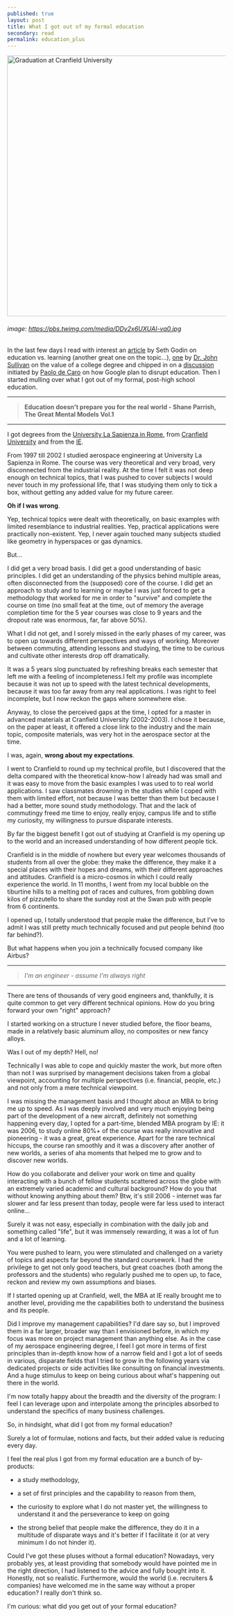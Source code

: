 ```yaml
---
published: true
layout: post
title: What I got out of my formal education
secondary: read
permalink: education_plus
---
```

<img src="https://pbs.twimg.com/media/DDv2x6UXUAI-va0.jpg" alt="Graduation at Cranfield University" width="600"/>

###### image: https://pbs.twimg.com/media/DDv2x6UXUAI-va0.jpg

In the last few days I read with interest an [article](https://seths.blog/2020/08/from-education-to-learning/) by Seth Godin on education vs. learning (another great one on the topic...), [one](https://drjohnsullivan.com/articles/questioning-the-value-of-a-college-degree-pandemic-hiring-lesson-7/) by [Dr. John Sullivan](https://www.linkedin.com/in/dr-john-sullivan) on the value of a college degree and chipped in on a [discussion](https://www.linkedin.com/posts/paolo-de-caro-a3974126_googles-plan-to-disrupt-the-college-degree-activity-6704659934031745024-VdMp) initiated by [Paolo de Caro](https://www.linkedin.com/in/paolo-de-caro-a3974126/) on how Google plan to disrupt education.
Then I started mulling over what I got out of my formal, post-high school education.
***
>    **Education doesn't prepare you for the real world - Shane Parrish, The Great Mental Models Vol.1**
***
I got degrees from the [University La Sapienza in Rome](http://www.aeroeng.uniroma1.it/), from [Cranfield University](https://www.cranfield.ac.uk/) and from the [IE](https://www.ie.edu/).

From 1997 till 2002 I studied aerospace engineering at University La Sapienza in Rome. The course was very theoretical and very broad, very disconnected from the industrial reality.
At the time I felt it was not deep enough on technical topics, that I was pushed to cover subjects I would never touch in my professional life, that I was studying them only to tick a box, without getting any added value for my future career.

**Oh if I was wrong**. 

Yep, technical topics were dealt with theoretically, on basic examples with limited resemblance to industrial realities. Yep, practical applications were practically non-existent. Yep, I never again touched many subjects studied like geometry in hyperspaces or gas dynamics.

But...

I did get a very broad basis. I did get a good understanding of basic principles. I did get an understanding of the physics behind multiple areas, often disconnected from the (supposed) core of the course. I did get an approach to study and to learning or maybe I was just forced to get a methodology that worked for me in order to "survive" and complete the course on time (no small feat at the time, out of memory the average completion time for the 5 year courses was close to 9 years and the dropout rate was enormous, far, far above 50%).

What I did not get, and I sorely missed in the early phases of my career, was to open up towards different perspectives and ways of working. Moreover between commuting, attending lessons and studying, the time to be curious and cultivate other interests drop off dramatically.

It was a 5 years slog punctuated by refreshing breaks each semester that left me with a feeling of incompleteness.I felt my profile was incomplete because it was not up to speed with the latest technical developments, because it was too far away from any real applications. I was right to feel incomplete, but I now reckon the gaps where somewhere else.

Anyway, to close the perceived gaps at the time, I opted for a master in advanced materials at Cranfield University (2002-2003). I chose it because, on the paper at least, it offered a close link to the industry and the main topic, composite materials, was very hot in the aerospace sector at the time.

I was, again, **wrong about my expectations**.

I went to Cranfield to round up my technical profile, but I discovered that the delta compared with the theoretical know-how I already had was small and it was easy to move from the basic examples I was used to to real world applications. I saw classmates drowning in the studies while I coped with them with limited effort, not because I was better than them but because I had a better, more sound study methodology. That and the lack of commutingy freed me time to enjoy, really enjoy, campus life and to stifle my curiosity, my willingness to pursue disparate interests.

By far the biggest benefit I got out of studying at Cranfield is my opening up to the world and an increased understanding of how different people tick.

Cranfield is in the middle of nowhere but every year welcomes thousands of students from all over the globe: they make the difference, they make it a special places with their hopes and dreams, with their different approaches and attitudes. Cranfield is a micro-cosmos in which I could really experience the world. In 11 months, I went from my local bubble on the tiburtine hills to a melting pot of races and cultures, from gobbling down kilos of pizzutello to share the sunday rost at the Swan pub with people from 6 continents.

I opened up, I totally understood that people make the difference, but I've to admit I was still pretty much technically focused and put people behind (too far behind?).

But what happens when you join a technically focused company like Airbus?
***
>    *I'm an engineer - assume I'm always right*
***
There are tens of thousands of very good engineers and, thankfully, it is quite common to get very different technical opinions. How do you bring forward your own "right" approach?

I started working on a structure I never studied before, the floor beams, made in a relatively basic aluminum alloy, no composites or new fancy alloys.

Was I out of my depth? Hell, no!

Technically I was able to cope and quickly master the work, but more often than not I was surprised by management decisions taken from a global viewpoint, accounting for multiple perspectives (i.e. financial, people, etc.) and not only from a mere technical viewpoint.

I was missing the management basis and I thought about an MBA to bring me up to speed. As I was deeply involved and very much enjoying being part of the development of a new aircraft, definitely not something happening every day, I opted for a part-time, blended MBA program by IE: it was 2006, to study online 80%+ of the course was really innovative and pioneering - it was a great, great experience. Apart for the rare technical hiccups, the course ran smoothly and it was a discovery after another of new worlds, a series of aha moments that helped me to grow and to discover new worlds.

How do you collaborate and deliver your work on time and quality interacting with a bunch of fellow students scattered across the globe with an extremely varied academic and cultural background? How do you that without knowing anything about them? Btw, it's still 2006 - internet was far slower and far less present than today, people were far less used to interact online...

Surely it was not easy, especially in combination with the daily job and something called "life", but it was immensely rewarding, it was a lot of fun and a lot of learning. 

You were pushed to learn, you were stimulated and challenged on a variety of topics and aspects far beyond the standard coursework. I had the privilege to get not only good teachers, but great coaches (both among the professors and the students) who regularly pushed me to open up, to face, reckon and review my own assumptions and biases.

If I started opening up at Cranfield, well, the MBA at IE really brought me to another level, providing me the capabilities both to understand the business and its people.

Did I improve my management capabilities? I'd dare say so, but I improved them in a far larger, broader way than I envisioned before, in which my focus was more on project management than anything else. As in the case of my aerospace engineering degree, I feel I got more in terms of first principles than in-depth know how of a narrow field and I got a lot of seeds in various, disparate fields that I tried to grow in the following years via dedicated projects or side activities like consulting on financial investments. And a huge stimulus to keep on being curious about what's happening out there in the world.

I'm now totally happy about the breadth and the diversity of the program: I feel I can leverage upon and interpolate among the principles absorbed to understand the specifics of many business challenges.

So, in hindsight, what did I got from my formal education?

Surely a lot of formulae, notions and facts, but their added value is reducing every day.

I feel the real plus I got from my formal education are a bunch of by-products: 


- a study methodology, 

- a set of first principles and the capability to reason from them,

- the curiosity to explore what I do not master yet, the willingness to understand it and the perseverance to keep on going

- the strong belief that people make the difference, they do it in a multitude of disparate ways and it's better if I facilitate it (or at very minimum I do not hinder it).

Could I've got these pluses without a formal education? Nowadays, very probably yes, at least providing that somebody would have pointed me in the right direction, I had listened to the advice and fully bought into it. Honestly, not so realistic.
Furthermore, would the world (i.e. recruiters & companies) have welcomed me in the same way without a proper education? I really don't think so.

I'm curious: what did you get out of your formal education?
